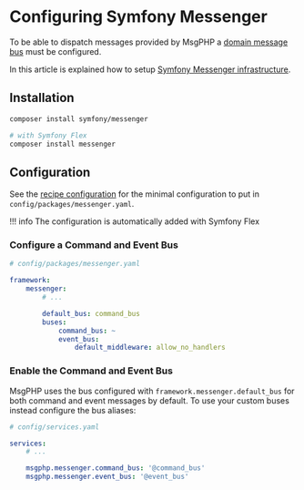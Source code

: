 # Configuring Symfony Messenger

To be able to dispatch messages provided by MsgPHP a [domain message bus](../ddd/message-bus.md) must be
configured.

In this article is explained how to setup [Symfony Messenger infrastructure](../infrastructure/symfony-messenger.md).

## Installation

```bash
composer install symfony/messenger

# with Symfony Flex
composer install messenger
```

## Configuration

See the [recipe configuration] for the minimal configuration to put in `config/packages/messenger.yaml`.

!!! info
    The configuration is automatically added with Symfony Flex

### Configure a Command and Event Bus

```yaml
# config/packages/messenger.yaml

framework:
    messenger:
        # ...

        default_bus: command_bus
        buses:
            command_bus: ~
            event_bus:
                default_middleware: allow_no_handlers
```

### Enable the Command and Event Bus

MsgPHP uses the bus configured with `framework.messenger.default_bus` for both command and event messages by default. To
use your custom buses instead configure the bus aliases:

```yaml
# config/services.yaml

services:
    # ...

    msgphp.messenger.command_bus: '@command_bus'
    msgphp.messenger.event_bus: '@event_bus'
```

[recipe configuration]: https://github.com/symfony/recipes/blob/master/symfony/messenger/4.3/config/packages/messenger.yaml
